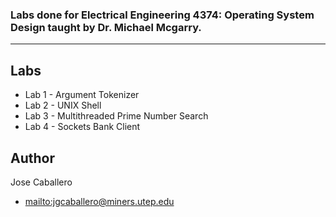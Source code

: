 ### Labs done for Electrical Engineering 4374: Operating System Design taught by Dr. Michael Mcgarry.
---------------------------------------------------
## Labs

* Lab 1 - Argument Tokenizer
* Lab 2 - UNIX Shell
* Lab 3 - Multithreaded Prime Number Search 
* Lab 4 - Sockets Bank Client


## Author

Jose Caballero 

+	<mailto:jgcaballero@miners.utep.edu>
